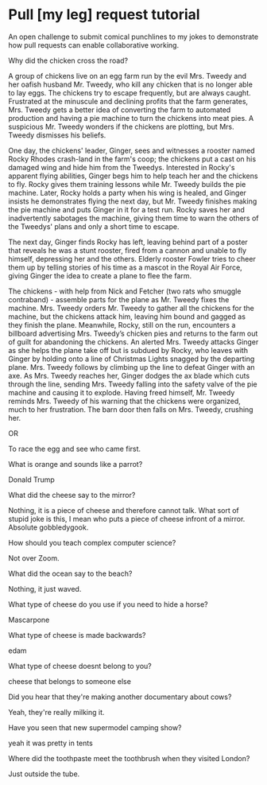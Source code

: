 # Pull [my leg] request tutorial
An open challenge to submit comical punchlines to my jokes to demonstrate how pull requests can enable collaborative working. 

Why did the chicken cross the road? 

A group of chickens live on an egg farm run by the evil Mrs. Tweedy and her oafish husband Mr. Tweedy, who kill any chicken that is no longer able to lay eggs. The chickens try to escape frequently, but are always caught. Frustrated at the minuscule and declining profits that the farm generates, Mrs. Tweedy gets a better idea of converting the farm to automated production and having a pie machine to turn the chickens into meat pies. A suspicious Mr. Tweedy wonders if the chickens are plotting, but Mrs. Tweedy dismisses his beliefs.

One day, the chickens' leader, Ginger, sees and witnesses a rooster named Rocky Rhodes crash-land in the farm's coop; the chickens put a cast on his damaged wing and hide him from the Tweedys. Interested in Rocky's apparent flying abilities, Ginger begs him to help teach her and the chickens to fly. Rocky gives them training lessons while Mr. Tweedy builds the pie machine. Later, Rocky holds a party when his wing is healed, and Ginger insists he demonstrates flying the next day, but Mr. Tweedy finishes making the pie machine and puts Ginger in it for a test run. Rocky saves her and inadvertently sabotages the machine, giving them time to warn the others of the Tweedys' plans and only a short time to escape.

The next day, Ginger finds Rocky has left, leaving behind part of a poster that reveals he was a stunt rooster, fired from a cannon and unable to fly himself, depressing her and the others. Elderly rooster Fowler tries to cheer them up by telling stories of his time as a mascot in the Royal Air Force, giving Ginger the idea to create a plane to flee the farm.

The chickens - with help from Nick and Fetcher (two rats who smuggle contraband) - assemble parts for the plane as Mr. Tweedy fixes the machine. Mrs. Tweedy orders Mr. Tweedy to gather all the chickens for the machine, but the chickens attack him, leaving him bound and gagged as they finish the plane. Meanwhile, Rocky, still on the run, encounters a billboard advertising Mrs. Tweedy’s chicken pies and returns to the farm out of guilt for abandoning the chickens. An alerted Mrs. Tweedy attacks Ginger as she helps the plane take off but is subdued by Rocky, who leaves with Ginger by holding onto a line of Christmas Lights snagged by the departing plane. Mrs. Tweedy follows by climbing up the line to defeat Ginger with an axe. As Mrs. Tweedy reaches her, Ginger dodges the ax blade which cuts through the line, sending Mrs. Tweedy falling into the safety valve of the pie machine and causing it to explode. Having freed himself, Mr. Tweedy reminds Mrs. Tweedy of his warning that the chickens were organized, much to her frustration. The barn door then falls on Mrs. Tweedy, crushing her.

OR

To race the egg and see who came first.

What is orange and sounds like a parrot? 

Donald Trump

What did the cheese say to the mirror?

Nothing, it is a piece of cheese and therefore cannot talk. What sort of stupid joke is this, I mean who puts a piece of cheese infront of a mirror. Absolute gobbledygook.

How should you teach complex computer science? 

Not over Zoom.

What did the ocean say to the beach?

Nothing, it just waved.

What type of cheese do you use if you need to hide a horse?

Mascarpone

What type of cheese is made backwards?

edam

What type of cheese doesnt belong to you?

cheese that belongs to someone else

Did you hear that they're making another documentary about cows?

Yeah, they're really milking it.

Have you seen that new supermodel camping show?

yeah it was pretty in tents

Where did the toothpaste meet the toothbrush when they visited London?

Just outside the tube.
